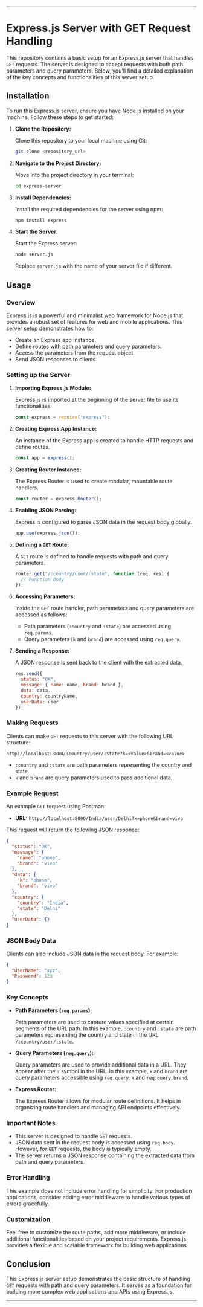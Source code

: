 ---

# Express.js Server with GET Request Handling

This repository contains a basic setup for an Express.js server that handles `GET` requests. The server is designed to accept requests with both path parameters and query parameters. Below, you'll find a detailed explanation of the key concepts and functionalities of this server setup.

## Installation

To run this Express.js server, ensure you have Node.js installed on your machine. Follow these steps to get started:

1. **Clone the Repository:**

   Clone this repository to your local machine using Git:

   ```bash
   git clone <repository_url>
   ```

2. **Navigate to the Project Directory:**

   Move into the project directory in your terminal:

   ```bash
   cd express-server
   ```

3. **Install Dependencies:**

   Install the required dependencies for the server using npm:

   ```bash
   npm install express
   ```

4. **Start the Server:**

   Start the Express server:

   ```bash
   node server.js
   ```

   Replace `server.js` with the name of your server file if different.

## Usage

### Overview

Express.js is a powerful and minimalist web framework for Node.js that provides a robust set of features for web and mobile applications. This server setup demonstrates how to:

- Create an Express app instance.
- Define routes with path parameters and query parameters.
- Access the parameters from the request object.
- Send JSON responses to clients.

### Setting up the Server

1. **Importing Express.js Module:**

   Express.js is imported at the beginning of the server file to use its functionalities.

   ```javascript
   const express = require("express");
   ```

2. **Creating Express App Instance:**

   An instance of the Express app is created to handle HTTP requests and define routes.

   ```javascript
   const app = express();
   ```

3. **Creating Router Instance:**

   The Express Router is used to create modular, mountable route handlers.

   ```javascript
   const router = express.Router();
   ```

4. **Enabling JSON Parsing:**

   Express is configured to parse JSON data in the request body globally.

   ```javascript
   app.use(express.json());
   ```

5. **Defining a `GET` Route:**

   A `GET` route is defined to handle requests with path and query parameters.

   ```javascript
   router.get("/:country/user/:state", function (req, res) {
     // Function Body
   });
   ```

6. **Accessing Parameters:**

   Inside the `GET` route handler, path parameters and query parameters are accessed as follows:

   - Path parameters (`:country` and `:state`) are accessed using `req.params`.
   - Query parameters (`k` and `brand`) are accessed using `req.query`.

7. **Sending a Response:**

   A JSON response is sent back to the client with the extracted data.

   ```javascript
   res.send({
     status: "OK",
     message: { name: name, brand: brand },
     data: data,
     country: countryName,
     userData: user
   });
   ```

### Making Requests

Clients can make `GET` requests to this server with the following URL structure:

```
http://localhost:8000/:country/user/:state?k=<value>&brand=<value>
```

- `:country` and `:state` are path parameters representing the country and state.
- `k` and `brand` are query parameters used to pass additional data.

### Example Request

An example `GET` request using Postman:

- **URL:** `http://localhost:8000/India/user/Delhi?k=phone&brand=vivo`

This request will return the following JSON response:

```json
{
  "status": "OK",
  "message": {
    "name": "phone",
    "brand": "vivo"
  },
  "data": {
    "k": "phone",
    "brand": "vivo"
  },
  "country": {
    "country": "India",
    "state": "Delhi"
  },
  "userData": {}
}
```

### JSON Body Data

Clients can also include JSON data in the request body. For example:

```json
{
  "UserName": "xyz",
  "Password": 123
}
```

### Key Concepts

- **Path Parameters (`req.params`):**
  
  Path parameters are used to capture values specified at certain segments of the URL path. In this example, `:country` and `:state` are path parameters representing the country and state in the URL `/:country/user/:state`.

- **Query Parameters (`req.query`):**
  
  Query parameters are used to provide additional data in a URL. They appear after the `?` symbol in the URL. In this example, `k` and `brand` are query parameters accessible using `req.query.k` and `req.query.brand`.

- **Express Router:**

  The Express Router allows for modular route definitions. It helps in organizing route handlers and managing API endpoints effectively.

### Important Notes

- This server is designed to handle `GET` requests.
- JSON data sent in the request body is accessed using `req.body`. However, for `GET` requests, the body is typically empty.
- The server returns a JSON response containing the extracted data from path and query parameters.

### Error Handling

This example does not include error handling for simplicity. For production applications, consider adding error middleware to handle various types of errors gracefully.

### Customization

Feel free to customize the route paths, add more middleware, or include additional functionalities based on your project requirements. Express.js provides a flexible and scalable framework for building web applications.

## Conclusion

This Express.js server setup demonstrates the basic structure of handling `GET` requests with path and query parameters. It serves as a foundation for building more complex web applications and APIs using Express.js.

---